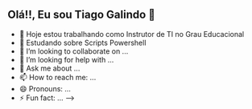 ## Olá!!, Eu sou Tiago Galindo 👋
- 🔭 Hoje estou trabalhando como Instrutor de TI no Grau Educacional
- 🌱 Estudando sobre Scripts Powershell
- 👯 I’m looking to collaborate on ...
- 🤔 I’m looking for help with ...
- 💬 Ask me about ...
- 📫 How to reach me: ...
- 😄 Pronouns: ...
- ⚡ Fun fact: ...
-->
